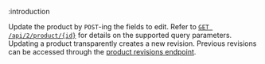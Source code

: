:introduction

Update the product by `POST`-ing the fields to edit. Refer to
[`GET /api/2/product/{id}`](/endpoints/GET/product/{id}) for details on the
supported query parameters. Updating a product transparently creates a new
revision. Previous revisions can be accessed through the
[product revisions endpoint](/endpoints/GET/product/{productId}/revisions).
